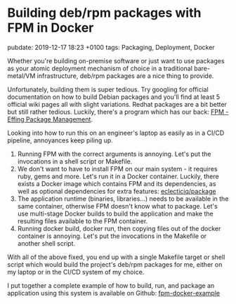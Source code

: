 # Building deb/rpm packages with FPM in Docker
pubdate: 2019-12-17 18:23 +0100
tags: Packaging, Deployment, Docker

Whether you're building on-premise software or just want to use packages as your atomic deployment mechanism of choice in a traditional bare-metal/VM infrastructure, deb/rpm packages are a nice thing to provide.

Unfortunately, building them is super tedious. Try googling for official documentation on how to build Debian packages and you'll find at least 5 official wiki pages all with slight variations. Redhat packages are a bit better but still rather tedious. Luckily, there's a program which has our back: [FPM - Effing Package Management](https://fpm.readthedocs.io).

Looking into how to run this on an engineer's laptop as easily as in a CI/CD pipeline, annoyances keep piling up.

1. Running FPM with the correct arguments is annoying. Let's put the invocations in a shell script or Makefile.
1. We don't want to have to install FPM on our main system - it requires ruby, gems and more. Let's run it in a Docker container. Luckily, there exists a Docker image which contains FPM and its dependencies, as well as optional dependencies for extra features: [eclecticiq/package](https://hub.docker.com/r/eclecticiq/package)
1. The application runtime (binaries, libraries...) needs to be available in the same container, otherwise FPM doesn't know what to package. Let's use multi-stage Docker builds to build the application and make the resulting files available to the FPM container.
1. Running docker build, docker run, then copying files out of the docker container is annoying. Let's put the invocations in the Makefile or another shell script.

With all of the above fixed, you end up with a single Makefile target or shell script which would build the project's deb/rpm packages for me, either on my laptop or in the CI/CD system of my choice.

I put together a complete example of how to build, run, and package an application using this system is available on Github: [fpm-docker-example](https://github.com/anlutro/fpm-docker-example)
